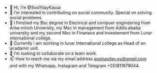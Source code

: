 - 👋 Hi, I’m @SosYitayKassa
- 👀 I’m interested in contributing on social community. Special on solving social problems. 
- 🌱 I finished my Bsc degree in Electrical and compuer engineering from Arba minch University, my Msc in management from Addis ababa university and my second Msc in Finanace and Investement from Lunar international college.
- 🌱 Currently i am working in lunar International college as Head of an acadamic unit.
- 💞️ I’m looking to collaborate on a team work.
- 📫 How to reach me via my email address sosinayitay.sy@gmail.com and with my Whatsapp, Instagram and Telegram +251911679044.

<!---
SosiYitay/SosiYitay is a ✨ special ✨ repository because its `README.md` (this file) appears on your GitHub profile.
You can click the Preview link to take a look at your changes.
--->
